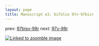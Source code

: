 ```yaml
---
layout: page
title: Manuscript e3, bifolio 97v-97bisr
---
```


prev: [97bisv-98r](../97bisv-98r/) next: [97v-98r](../97v-98r/)



[![Linked to zoomble image](http://www.homermultitext.org/iipsrv?IIIF=/project/homer/pyramidal/deepzoom/hmt/e3bifolio/v1/E3_97v_97bisr.tif/full/2000,/0/default.jpg)](http://www.homermultitext.org/ict2/?urn=urn:cite2:hmt:e3bifolio.v1:E3_97v_97bisr)

